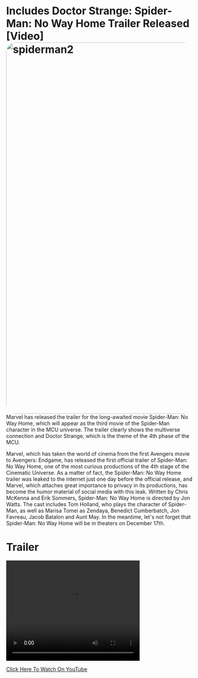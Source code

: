 # Includes Doctor Strange: Spider-Man: No Way Home Trailer Released [Video]<br><img src="https://cdn.webtekno.com/media/cache/content_detail_v2/article/113928/spider-man-no-way-home-fragman-video-1629783955.jpg" alt="spiderman2" style="float: left; margin-right: 10px; width: 1000px; border-radius: 25px" />

Marvel has released the trailer for the long-awaited movie Spider-Man: No Way Home, which will appear as the third movie of the Spider-Man character in the MCU universe. The trailer clearly shows the multiverse connection and Doctor Strange, which is the theme of the 4th phase of the MCU. 

Marvel, which has taken the world of cinema from the first Avengers movie to Avengers: Endgame, has released the first official trailer of Spider-Man: No Way Home, one of the most curious productions of the 4th stage of the Cinematic Universe. As a matter of fact, the Spider-Man: No Way Home trailer was leaked to the internet just one day before the official release, and Marvel, which attaches great importance to privacy in its productions, has become the humor material of social media with this leak. Written by Chris McKenna and Erik Sommers, Spider-Man: No Way Home is directed by Jon Watts. The cast includes Tom Holland, who plays the character of Spider-Man, as well as Marisa Tomei as Zendaya, Benedict Cumberbatch, Jon Favreau, Jacob Batalon and Aunt May. In the meantime, let's not forget that Spider-Man: No Way Home will be in theaters on December 17th.

# Trailer

<video width="360" height="270" controls>

  <source src="https://r6---sn-u0g3uxax3-pnul.googlevideo.com/videoplayback?expire=1629863486&ei=3mklYafgDoKvgQfuqInYCg&ip=154.13.1.12&id=o-AOWIVkls1U00sc26yzSVMmQOc02UCZEe4mf9Xq3Zy-vY&itag=18&source=youtube&requiressl=yes&vprv=1&mime=video%2Fmp4&ns=vB1KWt_td3SEkzvDXFOM_T4G&gir=yes&clen=11868842&ratebypass=yes&dur=183.275&lmt=1629772440804670&fexp=24001373,24007246&c=WEB&txp=5530434&n=2VC4a1B2M5-uWJZUi&sparams=expire%2Cei%2Cip%2Cid%2Citag%2Csource%2Crequiressl%2Cvprv%2Cmime%2Cns%2Cgir%2Cclen%2Cratebypass%2Cdur%2Clmt&sig=AOq0QJ8wRgIhAKSS4A7HzU2_w0Pa2h8jd9rjohtXvavWaux7SvRKrWHPAiEA4tfhr6PO7uXnn4pim9X9ArmYWVWEkXk__MBE6qTomsY%3D&redirect_counter=1&rm=sn-4g5ek67l&req_id=aeb037b13acaa3ee&cms_redirect=yes&ipbypass=yes&mh=4b&mip=78.182.132.37&mm=31&mn=sn-u0g3uxax3-pnul&ms=au&mt=1629842211&mv=m&mvi=6&pl=21&lsparams=ipbypass,mh,mip,mm,mn,ms,mv,mvi,pl&lsig=AG3C_xAwRAIgIAYYMZBV0GQPs3HpzJSLFz8Qg8K9uGWDM8YXOFCVgOwCIDCOetBhzNfbF1_XeGejHecAW9pR184IIxvwlBPRU6ww" type="video/mp4">

  <source src="movie.ogg" type="video/ogg">

Your browser does not support the video tag. <a href="https://youtu.be/WgU7P6o-GkM">Click here to watch on YouTube</a>

</video>

[Click Here To Watch On YouTube](https://youtu.be/WgU7P6o-GkM) 